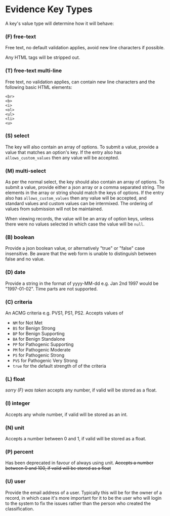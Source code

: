 # Evidence Key Types

A key's value type will determine how it will behave:

### (F) free-text
Free text, no default validation applies, avoid new line characters if possible.

Any HTML tags will be stripped out.

### (T) free-text multi-line
Free text, no validation applies, can contain new line characters and the following basic HTML elements:
```
<br>
<b>
<i>
<ol>
<ul>
<li>
<u>
```

### (S) select
The key will also contain an array of options. To submit a value, provide a value that matches an option's key. If the entry also has `allows_custom_values` then any value will be accepted.

### (M) multi-select
As per the normal select, the key should also contain an array of options. To submit a value, provide either a json array or a comma separated string. The elements in the array or string should match the keys of options. If the entry also has `allows_custom_values` then any value will be accepted, and standard values and custom values can be intermixed.
The ordering of values from submission will not be maintained.

When viewing records, the value will be an array of option keys, unless there were no values selected in which case the value will be `null`.

### (B) boolean
Provide a json boolean value, or alternatively "true" or "false" case insensitive.
Be aware that the web form is unable to distinguish between false and no value.

### (D) date
Provide a string in the format of yyyy-MM-dd e.g. Jan 2nd 1997 would be "1997-01-02". Time parts are not supported.

### (C) criteria
An ACMG criteria e.g. PVS1, PS1, PS2. Accepts values of
* `NM` for Not Met
* `BS` for Benign Strong
* `BP` for Benign Supporting
* `BA` for Benign Standalone
* `PP` for Pathogenic Supporting
* `PM` for Pathogenic Moderate
* `PS` for Pathogenic Strong
* `PVS` for Pathogenic Very Strong
* `true` for the default strength of of the criteria

### (L) float
_sorry (F) was taken_ accepts any number, if valid will be stored as a float.

### (I) integer
Accepts any whole number, if valid will be stored as an int.

### (N) unit
Accepts a number between 0 and 1, if valid will be stored as a float.

### (P) percent
Has been deprecated in favour of always using unit.
~~Accepts a number between 0 and 100, if valid will be stored as a float~~

### (U) user
Provide the email address of a user. Typically this will be for the owner of a record, in which case it's more important for it to be the user who will login to the system to fix the issues rather than the person who created the classification.

